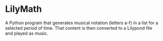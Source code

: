 # LilyMath
A Python program that generates musical notation (letters a-f) in a list for a selected period of time. That content is then converted to a Lilypond file and played as music.

